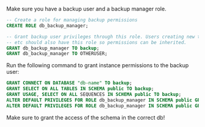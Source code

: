 Make sure you have a backup user and a backup manager role.

```sql
-- Create a role for managing backup permissions
CREATE ROLE db_backup_manager;

-- Grant backup user privileges through this role. Users creating new tables 
-- etc should also have this role so permissions can be inherited.
GRANT db_backup_manager TO backup;
GRANT db_backup_manager TO OTHERUSER;
```

Run the following command to grant instance permissions to the backup user:

```sql
GRANT CONNECT ON DATABASE "db-name" TO backup;
GRANT SELECT ON ALL TABLES IN SCHEMA public TO backup;
GRANT USAGE, SELECT ON ALL SEQUENCES IN SCHEMA public TO backup;
ALTER DEFAULT PRIVILEGES FOR ROLE db_backup_manager IN SCHEMA public GRANT SELECT ON TABLES TO backup;
ALTER DEFAULT PRIVILEGES FOR ROLE db_backup_manager IN SCHEMA public GRANT USAGE, SELECT ON SEQUENCES TO backup;
```

Make sure to grant the access of the schema in the correct db!